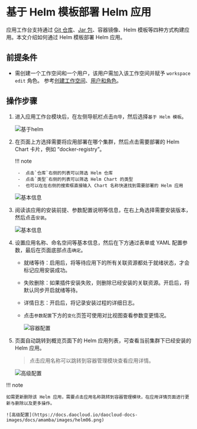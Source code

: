 # 基于 Helm 模板部署 Helm 应用

应用工作台支持通过 [Git 仓库](create-app-git.md)、[Jar 包](jar-java-app.md)、容器镜像、Helm 模板等四种方式构建应用。本文介绍如何通过 Helm 模板部署 Helm 应用。

## 前提条件

- 需创建一个工作空间和一个用户，该用户需加入该工作空间并赋予 `workspace edit` 角色。
  参考[创建工作空间](../../../ghippo/user-guide/workspace/workspace.md)、[用户和角色](../../../ghippo/user-guide/access-control/user.md)。

## 操作步骤

1. 进入应用工作台模块后，在左侧导航栏点击`向导`，然后选择`基于 Helm 模板`。

    ![基于helm](https://docs.daocloud.io/daocloud-docs-images/docs/amamba/images/helm01.png)

2. 在页面上方选择需要将应用部署在哪个集群，然后点击需要部署的 Helm Chart 卡片，例如 “docker-registry”。

    !!! note

        -  点击`仓库`右侧的列表可以筛选 Helm 仓库
        -  点击`类型`右侧的列表可以筛选 Helm Chart 的类型
        -  也可以在在右侧的搜索框直接输入 Chart 名称快速找到需要部署的 Helm 应用

    ![基本信息](https://docs.daocloud.io/daocloud-docs-images/docs/amamba/images/helm02.png)

3. 阅读该应用的安装前提、参数配置说明等信息，在右上角选择需要安装版本，然后点击`安装`。

    ![基本信息](https://docs.daocloud.io/daocloud-docs-images/docs/amamba/images/helm03.png)

4. 设置应用名称、命名空间等基本信息，然后在下方通过表单或 YAML 配置参数，最后在页面底部点击`确定`。

    - 就绪等待：启用后，将等待应用下的所有关联资源都处于就绪状态，才会标记应用安装成功。
    - 失败删除：如果插件安装失败，则删除已经安装的关联资源。开启后，将默认同步开启就绪等待。
    - 详情日志：开启后，将记录安装过程的详细日志。
    - 点击`参数配置`下方的`变化`页签可使用对比视图查看参数变更情况。

        ![容器配置](https://docs.daocloud.io/daocloud-docs-images/docs/amamba/images/helm04.png)

5. 页面自动跳转到概览页面下的 Helm 应用列表，可查看当前集群下已经安装的 Helm 应用。

    > 点击应用名称可以跳转到容器管理模块查看应用详情。
    
    ![高级配置](https://docs.daocloud.io/daocloud-docs-images/docs/amamba/images/helm05.png)

!!! note

    如需更新删除该 Helm 应用，需要点击应用名称跳转到容器管理模块，在应用详情页面进行更新与删除以及更多操作。

    ![高级配置](https://docs.daocloud.io/daocloud-docs-images/docs/amamba/images/helm06.png)
